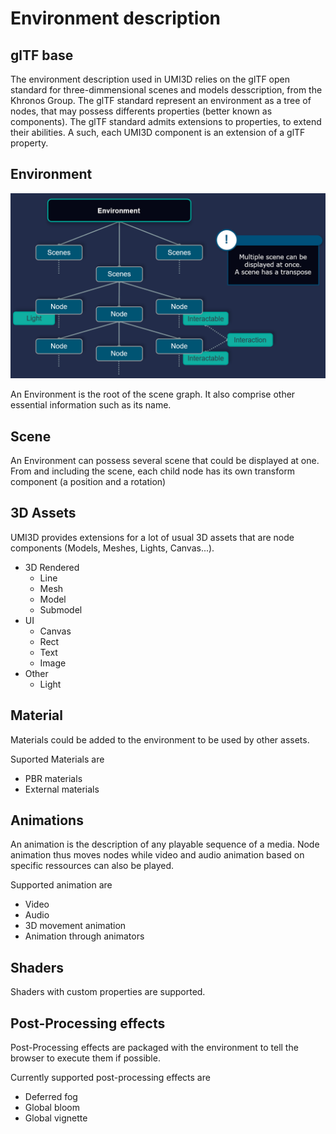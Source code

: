 # Environment description

## glTF base

The environment description used in UMI3D relies on the glTF open standard for three-dimmensional scenes and models desscription, from the Khronos Group. The glTF standard represent an environment as a tree of nodes, that may possess differents properties (better known as components). The glTF standard admits extensions to properties, to extend their abilities. A such, each UMI3D component is an extension of a glTF property.

## Environment

![image.png](img/api-environment-description.png)

An Environment is the root of the scene graph. It also comprise other essential information such as its name.

## Scene

An Environment can possess several scene that could be displayed at one. From and including the scene, each child node has its own transform component (a position and a rotation)

## 3D Assets

UMI3D provides extensions for a lot of usual 3D assets that are node components (Models, Meshes, Lights, Canvas...).

- 3D Rendered
    - Line
    - Mesh
    - Model
    - Submodel
- UI
    - Canvas
    - Rect
    - Text
    - Image
- Other
    - Light

## Material

Materials could be added to the environment to be used by other assets.

Suported Materials are

- PBR materials
- External materials

## Animations

An animation is the description of any playable sequence of a media. Node animation thus moves nodes while video and audio animation based on specific ressources can also be played.

Supported animation are

- Video
- Audio
- 3D movement animation
- Animation through animators

## Shaders

Shaders with custom properties are supported.

## Post-Processing effects

Post-Processing effects are packaged with the environment to tell the browser to execute them if possible.

Currently supported post-processing effects are

- Deferred fog
- Global bloom
- Global vignette
